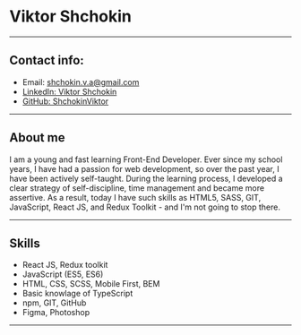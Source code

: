 # Viktor Shchokin
---
## Contact info:
* Email: shchokin.v.a@gmail.com
* [LinkedIn: Viktor Shchokin](https://www.linkedin.com/in/viktor-shchokin-08a54524b/)
* [GitHub: ShchokinViktor](https://github.com/ShchokinViktor)
---
## About me

I am a young and fast learning Front-End Developer. Ever since my school years, I have had a passion for web development, so over the past year, I have been actively self-taught. During the learning process, I developed a clear strategy of self-discipline, time management and became more assertive.  As a result, today I have such skills as HTML5, SASS, GIT, JavaScript, React JS, and Redux Toolkit - and I'm not going to stop there. 

---
## Skills

* React JS, Redux toolkit
* JavaScript (ES5, ES6)
* HTML, CSS, SCSS, Mobile First, BEM
* Basic knowlage of TypeScript
* npm, GIT, GitHub
* Figma, Photoshop
---

